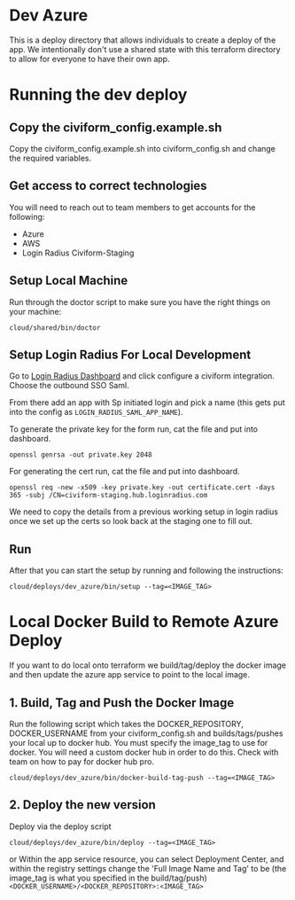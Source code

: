 # Dev Azure
This is a deploy directory that allows individuals to create a deploy of the 
app. We intentionally don't use a shared state with this terraform directory
to allow for everyone to have their own app. 

# Running the dev deploy
## Copy the civiform_config.example.sh 
Copy the civiform_config.example.sh into civiform_config.sh and
 change the required variables. 

## Get access to correct technologies
You will need to reach out to team members to get accounts for the following:
- Azure
- AWS
- Login Radius Civiform-Staging 

## Setup Local Machine
Run through the doctor script to make sure you have the right things on 
your machine: 

```
cloud/shared/bin/doctor
```

## Setup Login Radius For Local Development
Go to [Login Radius Dashboard](https://dashboard.loginradius.com/) and click
configure a civiform integration. Choose the outbound SSO Saml.

From there add an app with Sp initiated login and pick a name (this gets put
into the config as `LOGIN_RADIUS_SAML_APP_NAME`).

To generate the private key for the form run, cat the file and put into dashboard.
```
openssl genrsa -out private.key 2048
```

For generating the cert run, cat the file and put into dashboard.
```
openssl req -new -x509 -key private.key -out certificate.cert -days 365 -subj /CN=civiform-staging.hub.loginradius.com
```

We need to copy the details from a previous working setup in login radius 
once we set up the certs so look back at the staging one to fill out.

## Run
After that you can start the setup by running and following the instructions:

```
cloud/deploys/dev_azure/bin/setup --tag=<IMAGE_TAG>
```

# Local Docker Build to Remote Azure Deploy
If you want to do local onto terraform we build/tag/deploy the docker image 
and then update the azure app service to point to the local image. 

## 1. Build, Tag and Push the Docker Image
Run the following script which takes the DOCKER_REPOSITORY, 
DOCKER_USERNAME from your civiform_config.sh and builds/tags/pushes your local 
up to docker hub. You must specify the image_tag to use for docker.
You will need a custom docker hub in order to do this. 
Check with team on how to pay for docker hub pro.

```
cloud/deploys/dev_azure/bin/docker-build-tag-push --tag=<IMAGE_TAG>
```

## 2. Deploy the new version 

Deploy via the deploy script 
```
cloud/deploys/dev_azure/bin/deploy --tag=<IMAGE_TAG>
```
or Within the app service resource, you can select Deployment Center, and within
the registry settings change the 'Full Image Name and Tag' to be (the image_tag
is what you specified in the build/tag/push)
`<DOCKER_USERNAME>/<DOCKER_REPOSITORY>:<IMAGE_TAG>`
